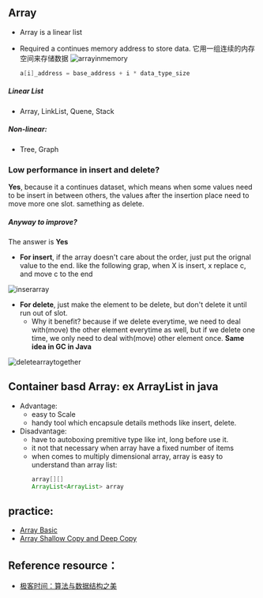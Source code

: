 ## Array
* Array is a linear list
* Required a continues memory address to store data. 它用一组连续的内存空间来存储数据
  ![arrayinmemory](../asserts/images/arrayinmemory.jpg)

   ```c++
   a[i]_address = base_address + i * data_type_size
   ```

##### Linear List
* Array, LinkList, Quene, Stack
##### Non-linear:
* Tree, Graph

### Low performance in insert and delete?

**Yes**, because it a continues dataset, which means when some values need to be insert in between others, the values after the insertion place need to move more one slot. samething as delete.

##### Anyway to improve?

  The answer is **Yes**
* **For insert**, if the array doesn't care about the order, just put the orignal value to the end. like the following grap, when X is insert, x replace c, and move c to the end

![inserarray](../asserts/images/insertarray.jpg)

* **For delete**, just make the element to be delete, but don't delete it until run out of slot. 
  * Why it benefit? because if we delete everytime, we need to deal with(move) the other element everytime as well, but if we delete one time, we only need to deal with(move) other element once. **Same idea in GC in Java**

 ![deletearraytogether](../asserts/images/deletearraytogether.jpg)

## Container basd Array: ex ArrayList in java
* Advantage:
  * easy to Scale
  * handy tool which encapsule details methods like insert, delete.
* Disadvantage:
  * have to autoboxing premitive type like int, long before use it.
  * it not that necessary when array have a fixed number of items
  * when comes to multiply dimensional array, array is easy to understand than array list:
    ```java
    array[][]
    ArrayList<ArrayList> array
    ```

## practice:

* [Array Basic](array.js)
* [Array Shallow Copy and Deep Copy](arraycopy.js)

## Reference resource：
* [极客时间：算法与数据结构之美](https://time.geekbang.org/column/126)
